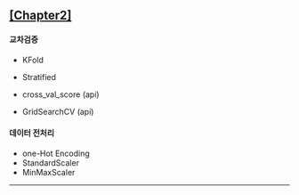 ## [[Chapter2]](https://github.com/yeonwoo780/machine_learning/tree/test/Chapter_2)

#### 교차검증

- KFold

- Stratified

- cross_val_score (api)

- GridSearchCV (api)

  

#### 데이터 전처리

- one-Hot Encoding
- StandardScaler
- MinMaxScaler

-----

